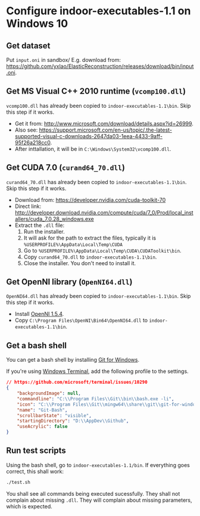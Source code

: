 # Configure indoor-executables-1.1 on Windows 10

## Get dataset

Put `input.oni` in sandbox/
E.g. download from:
https://github.com/yxlao/ElasticReconstruction/releases/download/bin/input.oni.

## Get MS Visual C++ 2010 runtime (`vcomp100.dll`)

`vcomp100.dll` has already been copied to `indoor-executables-1.1\bin`. Skip
this step if it works.

- Get it from: http://www.microsoft.com/download/details.aspx?id=26999.
- Also see: https://support.microsoft.com/en-us/topic/.the-latest-supported-visual-c-downloads-2647da03-1eea-4433-9aff-95f26a218cc0.
- After inttallation, it will be in `C:\Windows\System32\vcomp100.dll`.

## Get CUDA 7.0 (`curand64_70.dll`)

`curand64_70.dll` has already been copied to `indoor-executables-1.1\bin`. Skip
this step if it works.

- Download from: https://developer.nvidia.com/cuda-toolkit-70
- Direct link: http://developer.download.nvidia.com/compute/cuda/7_0/Prod/local_installers/cuda_7.0.28_windows.exe
- Extract the `.dll` file:
  1. Run the installer.
  2. It will ask for the path to extract the files, typically it is
     `%USERPROFILE%\AppData\Local\Temp\CUDA`
  3. Go to `%USERPROFILE%\AppData\Local\Temp\CUDA\CUDAToolkit\bin`.
  4. Copy `curand64_70.dll` to `indoor-executables-1.1\bin`.
  5. Close the installer. You don't need to install it.

## Get OpenNI library (`OpenNI64.dll`)

`OpenNI64.dll` has already been copied to `indoor-executables-1.1\bin`. Skip
this step if it works.

- Install [OpenNI 1.5.4](http://redwood-data.org/indoor/data/OpenNI-Win64-1.5.4-Dev.msi).
- Copy `C:\Program Files\OpenNI\Bin64\OpenNI64.dll` to `indoor-executables-1.1\bin`.

## Get a bash shell

You can get a bash shell by installing [Git for Windows](https://git-scm.com/download/win).

If you're using
[Windows Terminal](https://www.microsoft.com/en-us/p/windows-terminal/9n0dx20hk701),
add the following profile to the settings.

```json
// https://github.com/microsoft/terminal/issues/10290
{
    "backgroundImage": null,
    "commandline": "C:\\Program Files\\Git\\bin\\bash.exe -li",
    "icon": "C:\\Program Files\\Git\\mingw64\\share\\git\\git-for-windows.ico",
    "name": "Git-Bash",
    "scrollbarState": "visible",
    "startingDirectory": "D:\\AppDev\\Github",
    "useAcrylic": false
}
```

## Run test scripts

Using the bash shell, go to `indoor-executables-1.1/bin`. If everything goes
correct, this shall work:

```bash
./test.sh
```

You shall see all commands being executed sucessfully. They shall not complain
about missing `.dll`. They will complain about missing parameters, which is
expected.
